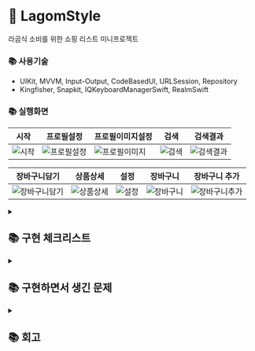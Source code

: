 # 📕 LagomStyle
라곰식 소비를 위한 쇼핑 리스트 미니프로젝트

### 📚 사용기술
- UIKit, MVVM, Input-Output, CodeBasedUI, URLSession, Repository
- Kingfisher, Snapkit, IQKeyboardManagerSwift, RealmSwift

### 📚 실행화면
|시작|프로필설정|프로필이미지설정|검색|검색결과|
|-|-|-|-|-|
|![시작](https://github.com/user-attachments/assets/af382521-6fb6-44d3-9237-8eb058bd858e)|![프로필설정](https://github.com/user-attachments/assets/487fccb6-72e4-4124-a5d3-214f2d18b51a)|![프로필이미지](https://github.com/user-attachments/assets/11aebe67-d339-4dae-9703-9f7322bac890)|![검색](https://github.com/user-attachments/assets/6d5273db-c49b-4a6f-b023-abcea1db8f7d)|![검색결과](https://github.com/user-attachments/assets/949af6f2-19eb-4b0e-9495-fe1296ba15c0)|

|장바구니담기|상품상세|설정|장바구니|장바구니 추가|
|-|-|-|-|-|
|![장바구니담기](https://github.com/user-attachments/assets/db811d68-bce2-4709-bc7f-d7976f6acea6)|![상품상세](https://github.com/user-attachments/assets/198cfee3-6bfb-4b2e-8327-760406cf1064)|![설정](https://github.com/user-attachments/assets/fb16db85-543a-4ddc-bfdb-b394a546ad2a)|![장바구니](https://github.com/user-attachments/assets/a820b7d4-400d-487c-8a49-42e84b0ada61)|![장바구니추가](https://github.com/user-attachments/assets/8d07c44c-02e1-4731-94c6-c4388725ce38)|

<details>
<summary><h2>📚 구현 체크리스트</summary>
<div markdown="1">

- [x] 검색 결과 데이터 없을 때 앱 크래시 현상 해결 필요
- [x] 검색 결과 콜렉션뷰 셀 제약조건 위에서부터 다시 잡아주기!!!!
- [x] 닉네임 유효성 검사 메서드 do-try catch 구문으로 error throw 하는 방식으로 변경
- [x] 구조체 모델 CodingKey 적용
- [x] 중복 검색 데이터 기존 검색어 삭제 후 최신 데이터 추가
- [x] 다~ 하면 스켈레톤뷰 사용해보기 
- [x] View, ViewController 분리 
- [x] Alamofire => URLSession 으로 변경
- [x] Equatable -> Hashable로 변경 및 Hashable 공부
- [x] ConfigureViewProtocol 목적 명확히 하기(역할에 대한 목적이 모호) - 삭제 엔딩
- [x] Resource 파일 분리(어떤 기준으로 나눌 지 생각해보기)
- [x] 콜렉션뷰 외부로 분리해서 재사용할 수 있도록 수정
- [x] screenWidth 가져오는 코드 extension으로 따로 분리(다른 곳에서도 사용할 수 있도록)
- [x] 접근제어자를 설정해줬을 때 메서드 디스패치에서 어떤식으로 작동하며 퍼포먼스적으로 어떻게 향상이 이루어지는지 공부
- [x] 사용하지 않는 코드 혹은 주석 삭제
- [x] 스켈레톤뷰 보여주고 디스패치에서 2초뒤에 돌리는 코드 수정하기
- [x] 네트워크 코드 통합하기 
- [x] 네트워크 호출 시 상태코드에 따라 예외처리할 수 있도록 하기
- [x] 상품 검색 데이터 혹은 장바구니 데이터를 딕셔너리로 UserDefaults에 담아주는 방식으로 수정해보기
- [x] UserDefaults 전체 삭제 메서드 참고
- [x] 셀에 id값 구해주는 방식 변경(protocol, NSObject의 description())
- [x] 깃이그노어 최상단으로 올리기
- [x] 상품 눌렀을 때 네트워크 에러 발생 시 예외처리 필요
- [x] isOnboarding 빼고 나머지 UserDefaults -> realm 데이터베이스 사용 방식으로 변경
- [x] Folder에 대한 모델에서 사용되는 장바구니 데이터에 대한 리스트를 1:N 관계로 형성
- [x] 혹시 모를 Folder에 대해 메모를 작성할 수 있도록 1:1관계로 EmbeddedObject으로 Note 모델 생성
- [x] 장바구니 상품 데이터에서 해당 상품이 존재하는 Folder를 확인할 수 있도록 LinkingObjects를 통해 역관계 형성
- [x] 상품을 나열하는 콜렉션뷰에서 장바구니 버튼을 눌렀을 때 모달뷰를 띄워 폴더 선택하는 뷰를 보여주는 기능
- [x] 상품 디테일 화면에서 장바구니 버튼을 눌렀을 때 모달뷰를 띄워 폴더 선택하는 뷰를 보여주는 기능
- [ ] 대소문자 구분없이 검색하도록 변경
- [x] 닉네임 변경 시 공백제거
- [x] 더 이상 상속하지 하지 않는 클래스에 final 키워드를 사용하여 디스패치 최적화
- [x] isLike 프로퍼티명으로 되어있는 것들 isBasket으로 변경
- [x] view 혹은 cell 안에 담겨 있는 로직 ViewController로 빼기
- [x] View와 ViewModel 분리
- [ ] Realm 객체가 라이브 객체라는 것을 잘 이용할 수 있는 Realm 변경 리스너 구독해서 데이터 처리 해보기
- [ ] 스켈레톤뷰의 layer의 모양이 직각이여서 cornerRound 를 줄 필요가 있어보임
- [ ] 상품 검색 및 장바구니 뷰컨에서 세그먼트 버튼을 만들어 UI를 콜렉션뷰 or 테이블뷰로 볼 수 있도록 변경
- [ ] 검색하면 키보드 내려주기
- [ ] 조금씩 UI변경해나가기
- [ ] 로직 리팩토링
- [ ] 뷰 리팩토링

</div>
</details>

<details>
<summary><h2>📚 구현하면서 생긴 문제</summary>
<div markdown="1">

# 📕 딕셔너리의 키 값에 커스텀 타입을 담아준 경우 에러가 발생

- 커스텀 타입
```swift
// MARK: 최근 검색어를 저장 및 시간순으로 정렬해주기 위한 데이터 모델
struct NVSSKeyword  { }

private var recentSearchQueries: [NVSSKeyword: Void] { }
// Type 'NVSSKeyword' does not conform to protocol 'Hashable'
```

### 📌 왜 'Hashable' 프로토콜을 채택하지 않았냐고 에러를 뱉는 걸까?

 - 딕셔너리의 키값은 유일성을 가져야한다.
 - 그 이유는 해시 테이블의 개념을 봐야한다.
 - 그렇기에 커스텀 타입은 유일성을 가질 수 없기 때문에 Hashable 프로토콜을 채택하여 hash함수를 통해 해시값을 얻을 수 있게 해줘야 한다.
 - 기본 테이터타입(Int, Double, String...)은 기본적으로 Hashable을 따르고 있어 따로 hash함수를 구현해줄 필요가 없다

# 📗 최근 검색어 처리를 배열에서 딕셔너리로 변경하면서 생긴 장점

- 코드의 양 자체가 줄면서 가독성이 줄어들었다
- 배열일 때
```swift
if !queries.contains(text) { // 최근 검색어에 새로 검색한 키워드가 없다면
    queries.insert(text, at: 0)
    recentSearchQueries = queries
    
    if queries.count > 10 {
        for i in (10..<queries.count).reversed() {
            removeQuery(row: i)
        }
    }
} else {
    for i in 0..<queries.count {
        if queries[i] == text {
            queries.remove(at: i)
            break
        }
    }
    queries.insert(text, at: 0)
    recentSearchQueries = queries
}
```

- 이 위의 코드가 단 1줄로 줄어들었다.
```swift
recentSearchQueries[text] = Date()
```

- 값이 존재할 때라던가 예외처리를 해줄 필요가 없어 코드의 양이 줄었고, 물론 배열에서 딕셔너리로 변경하게 되면서 퍼포먼스적인 향상이 이뤄질 수 밖에 없기도 하다.
    - 배열에서 검색, 추가, 삭제를 하기 위해서는 해당 데이터를 순회하며 찾아야 하며 최악의 경우 전체 인덱스를 다 순회해야하기 때문에 O(N)이 걸린다,
    - 딕셔너리에서 검색, 추가, 삭제의 경우 해시함수를 통해 동작이 이뤄지기 때문에 시간복잡도가 O(1)로 빠르게 작동한다.

# 📘 테이블뷰 셀에서 늘어나지 않아야 할 뷰가 늘어난 경우

- 갯수를 나타내는 레이블이 오른쪽 이미지와 붙어있어야 하는데 제약조건을 주면서 늘어나버린 상황
<img width="371" alt="Pasted image 20240708234557" src="https://github.com/user-attachments/assets/ff1f9726-f927-4963-8d8b-9f0a82ad5757">

- 하이어라키를 확인해보면 늘어나있는 것을 볼 수 있음
 ![Pasted image 20240708234804](https://github.com/user-attachments/assets/ccca573c-6b3c-4212-9c17-b4f7412ebec7)
 
- 걸려있는 제약조건
```swift
titleLabel.snp.makeConstraints { make in
    make.bottom.equalTo(contentView.snp.centerY)
    make.leading.equalToSuperview().offset(20)
    make.trailing.equalTo(countLabel.snp.leading).offset(-20)
}

optionLabel.snp.makeConstraints { make in
    make.top.equalTo(contentView.snp.centerY)
    make.leading.equalToSuperview().offset(20)
    make.trailing.equalTo(countLabel.snp.leading).offset(-20)
}

countLabel.snp.makeConstraints { make in
    make.centerY.equalToSuperview()
    make.trailing.equalTo(forwardImageView.snp.leading).offset(-4)
}

forwardImageView.snp.makeConstraints { make in
    make.centerY.equalToSuperview()
    make.trailing.equalToSuperview().offset(-20)
}
```

### 해결 방법
- hugging priority 가 더 높은 뷰는 intrinsicSize 를 유지하려고 하는 특성이 있음
- UILabel hugging priority의 default 값은 251
- countLabel 과 forwardImageView 의 hugging priority 값을 252로 설정

### 결과
- 시뮬레이터
<img width="378" alt="Pasted image 20240708235432" src="https://github.com/user-attachments/assets/0a52749d-25da-494c-a427-20ce841a6437">

- 하이어라키
![Pasted image 20240708235458](https://github.com/user-attachments/assets/7501473a-bd17-4af7-a6c5-c56ace71594b)

- 소스코드
```swift
titleLabel.snp.makeConstraints { make in
    make.bottom.equalTo(contentView.snp.centerY)
    make.leading.equalToSuperview().offset(20)
    make.trailing.equalTo(countLabel.snp.leading).offset(-20)
}

optionLabel.snp.makeConstraints { make in
    make.top.equalTo(contentView.snp.centerY)
    make.leading.equalToSuperview().offset(20)
    make.trailing.equalTo(countLabel.snp.leading).offset(-20)
}

countLabel.setContentHuggingPriority(.init(252), for: .horizontal)
countLabel.snp.makeConstraints { make in
    make.centerY.equalToSuperview()
    make.trailing.equalTo(forwardImageView.snp.leading).offset(-4)
}

forwardImageView.setContentHuggingPriority(.init(252), for: .horizontal)
forwardImageView.snp.makeConstraints { make in
    make.centerY.equalToSuperview()
    make.trailing.equalToSuperview().offset(-20)
}
```

# 📙 닉네임 입력 및 변경 시 공백제거에 대한 문제점

###### 📌 처음에는 textField의 text 변경에 대한 감지가 일어났을 경우, 공백을 제거해주는 메서드를 활용하여 공백을 제거하려했음.
- 해당 메서드 사용 소스코드
```swift
func textFieldDidChangeSelection(_ textField: UITextField) {
    guard let text = textField.text else { return }
    textField.text = text.trimmingCharacters(in: .whitespaces)
}
```

- 잘 돌아가는 것처럼 보였으나 아래의 문제가 발생
- 이유를 확인해보려 공식문서를 확인해보니 `in` 의 조건에 해당하는 문자열을 문자열의 끝에서 제거하여 새 문자열을 반환해주는 메서드였던 것이다.
![Pasted image 20240710173621](https://github.com/user-attachments/assets/12a7689d-4432-42f3-8f33-f01b056866df)

![Pasted image 20240710172919](https://github.com/user-attachments/assets/c20b2bc6-79e6-4ebd-a9fa-cc342fc2cd50)

##### 📌 아예 모든 공백을 필터링하여 Text를 교체해주는 방식으로 변경
```swift
func textFieldDidChangeSelection(_ textField: UITextField) {
    guard let text = textField.text else { return }
    textField.text = textField.text?.filter { $0 != " " }
}
```

</div>
</details>

<details>
<summary><h2>📚 회고</summary>
<div markdown="1">

# 뷰와 컨트롤러 형태로 나눠져있더 형태를 뷰모델로 분리하면서 느낀 점

### 🔖 ViewModel의 필요성

- 점점 앱의 기능을 추가하게되면서 뷰컨트롤러의 뎁스가 깊어지게 되다보니 이 부분을 해결하고싶다 라는 마음이 강하게 있었지만 기능 구현에 좀 더 집중을 했고, 기능 구현을 목표만큼 한 후에도 역시나 로직 코드를 좀 분리하고싶다 라는 생각이 들었다.
- 물론 ViewModel이라는 선택지가 있다 라는 것은 알고있었지만 UIKit에서의 ViewModel과 내가 SwiftUI로 앱을 개발할 때 구현했던 ViewModel은 구조 자체가 달랐다.(내가 잘못 사용했던건가,,,)
- 어쨌든 ViewController에서 View에 대한 코드를 분리해놨다고 해도 어쨌든 뷰를 구성하는 코드와 네비게이션 푸시 등 아예 분리는 되지 않는다 라는 생각이 들어 ViewModel을 도입하게되었다.

### 🔖 Input 액션과 Output 액션으로 작동되는 로직 방식

- 처음에는 로직을 Input과 Output으로 분리를 한다는 것이 이해가 잘 되지 않았다.
- 분리를 왜 해야 하는지에 대한 이해가 아닌 분리하는 과정 자체가 좀 어려우면서 낯설었다.
- 하지만 뷰모델을 분리하면서 점차 어떤식으로 분리를 해야될 지에 대한 생각이 머릿속에서 들게되었다
- 완벽하진 않지만 모든 뷰컨트롤러를 뷰모델로 로직이 분리되면서 어떤 액션에 대한 Input이 들어가고 뷰모델에서 해당 Input을 감지한 후에 Output에 대한 액션을 뷰컨트롤러에 전달하게되면서 기능에 대한 로직 자체가 명확해지다보니 문제가 생겼을 때에 대한 테스트 자체가 확실히 수월해졌다.
- 즉, 로직에 대한 테스트를 수행할 시에 Input과 Output으로 좀 더 잘못된 점을 전보다 빠르게 캐치를 할 수 있게되었고 이러한 것도 어떻게 보면 코드의 가독성이 좋아지도록 리팩토링을 한 것이 아닌가 라는 생각과 동시에 좀 뿌듯하기도 했다.

### 🔖 구현하면서 들었던 의문점 및 마무리

##### 📚 의문점
- 어떤 버튼을 탭했을 때 네비게이션에 푸시를 하는 로직이 있다고 하면 단순히 버튼에 대한 Input 액션을 주고 뷰모델에서 감지하여  뷰컨트롤러에 Output에 대한 액션을 전달해줘 푸시를 해주는 과정 자체가 좀 어색...? 하다라는 생각이 들었지만 현 상황에서는 이게 최선이 아닐까 라는 생각으로 더 공부를 해봐야겠다

##### 📚 마무리
- 아직 완벽한 구조의 MVVM이 아니다.
- MVVM의 구조를 공부하고 분리하기 시작한 것이 아니라서 당연한 것이긴 하지만 좀 더 공부를 해서 MVVM의 구조에 더 적합한 형태의 코드를 작성할 수 있도록 리팩토링을 계속 진행해나갈 것이며 기능적으로 더 해보고싶은 것이 많다.

</div>
</details>

